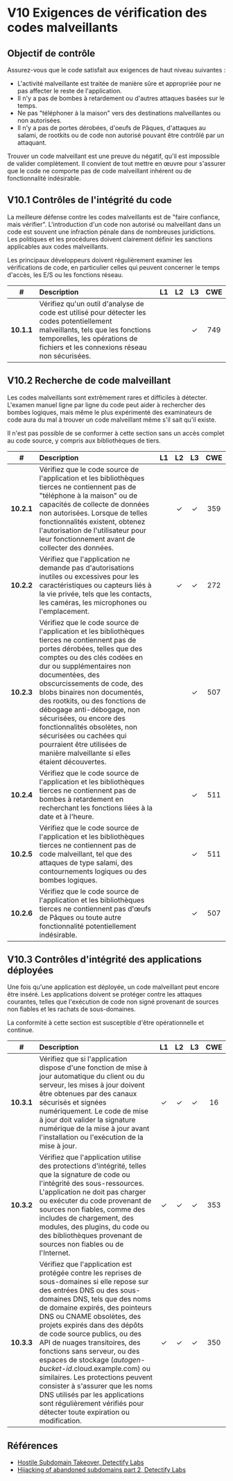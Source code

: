 # V10 Exigences de vérification des codes malveillants

## Objectif de contrôle

Assurez-vous que le code satisfait aux exigences de haut niveau suivantes :

* L'activité malveillante est traitée de manière sûre et appropriée pour ne pas affecter le reste de l'application.
* Il n'y a pas de bombes à retardement ou d'autres attaques basées sur le temps.
* Ne pas "téléphoner à la maison" vers des destinations malveillantes ou non autorisées.
* Il n'y a pas de portes dérobées, d'oeufs de Pâques, d'attaques au salami, de rootkits ou de code non autorisé pouvant être contrôlé par un attaquant.

Trouver un code malveillant est une preuve du négatif, qu'il est impossible de valider complètement. Il convient de tout mettre en œuvre pour s'assurer que le code ne comporte pas de code malveillant inhérent ou de fonctionnalité indésirable.

## V10.1 Contrôles de l'intégrité du code

La meilleure défense contre les codes malveillants est de "faire confiance, mais vérifier". L'introduction d'un code non autorisé ou malveillant dans un code est souvent une infraction pénale dans de nombreuses juridictions. Les politiques et les procédures doivent clairement définir les sanctions applicables aux codes malveillants.

Les principaux développeurs doivent régulièrement examiner les vérifications de code, en particulier celles qui peuvent concerner le temps d'accès, les E/S ou les fonctions réseau.

| # | Description | L1 | L2 | L3 | CWE |
| :---: | :--- | :---: | :---:| :---: | :---: |
| **10.1.1** | Vérifiez qu'un outil d'analyse de code est utilisé pour détecter les codes potentiellement malveillants, tels que les fonctions temporelles, les opérations de fichiers et les connexions réseau non sécurisées. | | | ✓ | 749 |

## V10.2 Recherche de code malveillant

Les codes malveillants sont extrêmement rares et difficiles à détecter. L'examen manuel ligne par ligne du code peut aider à rechercher des bombes logiques, mais même le plus expérimenté des examinateurs de code aura du mal à trouver un code malveillant même s'il sait qu'il existe.

Il n'est pas possible de se conformer à cette section sans un accès complet au code source, y compris aux bibliothèques de tiers.

| # | Description | L1 | L2 | L3 | CWE |
| :---: | :--- | :---: | :---:| :---: | :---: |
| **10.2.1** | Vérifiez que le code source de l'application et les bibliothèques tierces ne contiennent pas de "téléphone à la maison" ou de capacités de collecte de données non autorisées. Lorsque de telles fonctionnalités existent, obtenez l'autorisation de l'utilisateur pour leur fonctionnement avant de collecter des données. | | ✓ | ✓ | 359 |
| **10.2.2** | Vérifiez que l'application ne demande pas d'autorisations inutiles ou excessives pour les caractéristiques ou capteurs liés à la vie privée, tels que les contacts, les caméras, les microphones ou l'emplacement. | | ✓ | ✓ | 272 |
| **10.2.3** | Vérifiez que le code source de l'application et les bibliothèques tierces ne contiennent pas de portes dérobées, telles que des comptes ou des clés codées en dur ou supplémentaires non documentées, des obscurcissements de code, des blobs binaires non documentés, des rootkits, ou des fonctions de débogage anti-débogage, non sécurisées, ou encore des fonctionnalités obsolètes, non sécurisées ou cachées qui pourraient être utilisées de manière malveillante si elles étaient découvertes. | | | ✓ | 507 |
| **10.2.4** | Vérifiez que le code source de l'application et les bibliothèques tierces ne contiennent pas de bombes à retardement en recherchant les fonctions liées à la date et à l'heure. | | | ✓ | 511 |
| **10.2.5** | Vérifiez que le code source de l'application et les bibliothèques tierces ne contiennent pas de code malveillant, tel que des attaques de type salami, des contournements logiques ou des bombes logiques. | | | ✓ | 511 |
| **10.2.6** | Vérifiez que le code source de l'application et les bibliothèques tierces ne contiennent pas d'œufs de Pâques ou toute autre fonctionnalité potentiellement indésirable. | | | ✓ | 507 |

## V10.3 Contrôles d'intégrité des applications déployées

Une fois qu'une application est déployée, un code malveillant peut encore être inséré. Les applications doivent se protéger contre les attaques courantes, telles que l'exécution de code non signé provenant de sources non fiables et les rachats de sous-domaines.

La conformité à cette section est susceptible d'être opérationnelle et continue.

| # | Description | L1 | L2 | L3 | CWE |
| :---: | :--- | :---: | :---:| :---: | :---: |
| **10.3.1** | Vérifiez que si l'application dispose d'une fonction de mise à jour automatique du client ou du serveur, les mises à jour doivent être obtenues par des canaux sécurisés et signées numériquement. Le code de mise à jour doit valider la signature numérique de la mise à jour avant l'installation ou l'exécution de la mise à jour. | ✓ | ✓ | ✓ | 16 |
| **10.3.2** | Vérifiez que l'application utilise des protections d'intégrité, telles que la signature de code ou l'intégrité des sous-ressources. L'application ne doit pas charger ou exécuter du code provenant de sources non fiables, comme des includes de chargement, des modules, des plugins, du code ou des bibliothèques provenant de sources non fiables ou de l'Internet. | ✓ | ✓ | ✓ | 353 |
| **10.3.3** | Vérifiez que l'application est protégée contre les reprises de sous-domaines si elle repose sur des entrées DNS ou des sous-domaines DNS, tels que des noms de domaine expirés, des pointeurs DNS ou CNAME obsolètes, des projets expirés dans des dépôts de code source publics, ou des API de nuages transitoires, des fonctions sans serveur, ou des espaces de stockage (*autogen-bucket-id*.cloud.example.com) ou similaires. Les protections peuvent consister à s'assurer que les noms DNS utilisés par les applications sont régulièrement vérifiés pour détecter toute expiration ou modification. | ✓ | ✓ | ✓ | 350 |

## Références

* [Hostile Subdomain Takeover, Detectify Labs](https://labs.detectify.com/2014/10/21/hostile-subdomain-takeover-using-herokugithubdesk-more/)
* [Hijacking of abandoned subdomains part 2, Detectify Labs](https://labs.detectify.com/2014/12/08/hijacking-of-abandoned-subdomains-part-2/)
